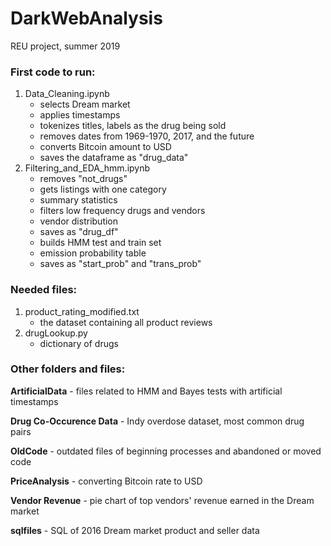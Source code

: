 # DarkWebAnalysis
REU project, summer 2019


### First code to run:
1. Data_Cleaning.ipynb
   - selects Dream market
   - applies timestamps
   - tokenizes titles, labels as the drug being sold
   - removes dates from 1969-1970, 2017, and the future
   - converts Bitcoin amount to USD
   - saves the dataframe as "drug_data"
2. Filtering_and_EDA_hmm.ipynb
   - removes "not_drugs"
   - gets listings with one category
   - summary statistics
   - filters low frequency drugs and vendors
   - vendor distribution
   - saves as "drug_df"
   - builds HMM test and train set
   - emission probability table
   - saves as "start_prob" and "trans_prob"
### Needed files:
1. product_rating_modified.txt
   - the dataset containing all product reviews
2. drugLookup.py
   - dictionary of drugs

### Other folders and files:
**ArtificialData** - files related to HMM and Bayes tests with artificial timestamps

**Drug Co-Occurence Data** - Indy overdose dataset, most common drug pairs

**OldCode** - outdated files of beginning processes and abandoned or moved code

**PriceAnalysis** - converting Bitcoin rate to USD

**Vendor Revenue** - pie chart of top vendors' revenue earned in the Dream market

**sqlfiles** - SQL of 2016 Dream market product and seller data
